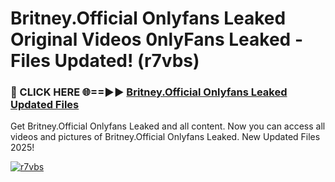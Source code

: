 # Britney.Official Onlyfans Leaked Original Videos 0nlyFans Leaked - Files Updated! (r7vbs)

<h3>🔴 CLICK HERE 🌐==►► <a href="https://tinyurl.com/x26r9saj" rel="nofollow">Britney.Official Onlyfans Leaked Updated Files</a></h3>

Get Britney.Official Onlyfans Leaked and all content. Now you can access all videos and pictures of Britney.Official Onlyfans Leaked. New Updated Files 2025!

[![r7vbs](https://i.imgur.com/LkgZPqh.gif)](https://tinyurl.com/x26r9saj)
